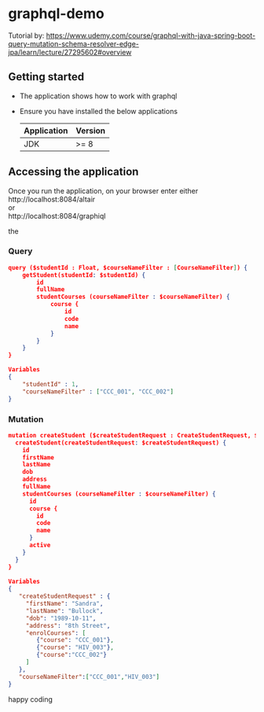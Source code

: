 # graphql-demo

Tutorial by: https://www.udemy.com/course/graphql-with-java-spring-boot-query-mutation-schema-resolver-edge-jpa/learn/lecture/27295602#overview

## Getting started

* The application shows how to work with graphql
* Ensure you have installed the below applications

  |Application| Version |
  |---------|------------|
  |JDK| \>= 8   |


## Accessing the application
Once you run the application, on your browser enter either \
http://localhost:8084/altair  \
or \
http://localhost:8084/graphiql

the 

### Query
````json
query ($studentId : Float, $courseNameFilter : [CourseNameFilter]) {
    getStudent(studentId: $studentId) {
        id
        fullName
        studentCourses (courseNameFilter : $courseNameFilter) {
            course {
                id
                code
                name
            }
        }
    }
}

Variables            
{
    "studentId" : 1,
    "courseNameFilter" : ["CCC_001", "CCC_002"]
}
````

### Mutation
````json
mutation createStudent ($createStudentRequest : CreateStudentRequest, $courseNameFilter : [CourseNameFilter]) {
  createStudent(createStudentRequest: $createStudentRequest) {
    id
    firstName
    lastName
    dob
    address
    fullName
    studentCourses (courseNameFilter : $courseNameFilter) {
      id
      course {
        id
        code
        name
      }
      active
    } 
  }
}
   
Variables                
{
   "createStudentRequest" : {
     "firstName": "Sandra",
     "lastName": "Bullock",
     "dob": "1989-10-11",
     "address": "8th Street",
     "enrolCourses": [
        {"course": "CCC_001"},
        {"course": "HIV_003"},
        {"course":"CCC_002"}
     ]
   },
   "courseNameFilter":["CCC_001","HIV_003"]
}
````

happy coding 